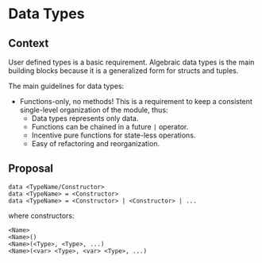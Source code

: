 # Data Types

## Context

User defined types is a basic requirement. Algebraic data types is the main building blocks because it is a generalized form for structs and tuples.

The main guidelines for data types:

- Functions-only, no methods! This is a requirement to keep a consistent single-level organization of the module, thus:
  - Data types represents only data.
  - Functions can be chained in a future `|` operator.
  - Incentive pure functions for state-less operations.
  - Easy of refactoring and reorganization.

## Proposal


```
data <TypeName/Constructor>
data <TypeName> = <Constructor>
data <TypeName> = <Constructor> | <Constructor> | ...
```

where constructors:

```
<Name>
<Name>()
<Name>(<Type>, <Type>, ...)
<Name>(<var> <Type>, <var> <Type>, ...)
```